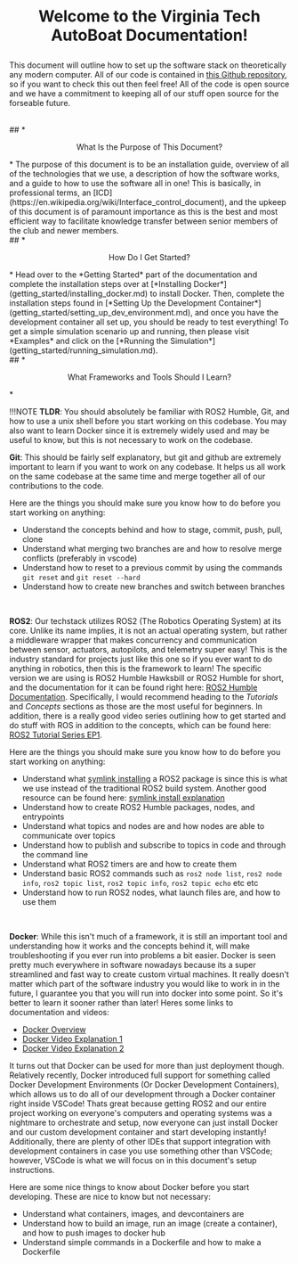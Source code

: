 # <p style="text-align: center;"> Welcome to the Virginia Tech AutoBoat Documentation!</p>
This document will outline how to set up the software stack on theoretically any modern computer. All of our code is contained in [this Github repository](https://github.com/autoboat-vt), so if you want to check this out then feel free! All of the code is open source and we have a commitment to keeping all of our stuff open source for the forseable future.

<br>
## *<p style="text-align: center;"> What Is the Purpose of This Document? </p>*
The purpose of this document is to be an installation guide, overview of all of the technologies that we use, a description of how the software works, and a guide to how to use the software all in one! This is basically, in professional terms, an [ICD](https://en.wikipedia.org/wiki/Interface_control_document), and the upkeep of this document is of paramount importance as this is the best and most efficient way to facilitate knowledge transfer between senior members of the club and newer members.

<br>
## *<p style="text-align: center;"> How Do I Get Started? </p>*
Head over to the *Getting Started* part of the documentation and complete the installation steps over at [*Installing Docker*](getting_started/installing_docker.md) to install Docker. Then, complete the installation steps found in [*Setting Up the Development Container*](getting_started/setting_up_dev_environment.md), and once you have the development container all set up, you should be ready to test everything! To get a simple simulation scenario up and running, then please visit *Examples* and click on the [*Running the Simulation*](getting_started/running_simulation.md). 

<br>
## *<p style="text-align: center;"> What Frameworks and Tools Should I Learn? </p>*

!!!NOTE
	**TLDR**: You should absolutely be familiar with ROS2 Humble, Git, and how to use a unix shell before you start working on this codebase. You may also want to learn Docker since it is extremely widely used and may be useful to know, but this is not necessary to work on the codebase.



**Git**: This should be fairly self explanatory, but git and github are extremely important to learn if you want to work on any codebase. It helps us all work on the same codebase at the same time and merge together all of our contributions to the code.

Here are the things you should make sure you know how to do before you start working on anything:

- Understand the concepts behind and how to stage, commit, push, pull, clone
- Understand what merging two branches are and how to resolve merge conflicts (preferably in vscode)
- Understand how to reset to a previous commit by using the commands `git reset` and `git reset --hard`
- Understand how to create new branches and switch between branches


<br>


**ROS2**: Our techstack utilizes ROS2 (The Robotics Operating System) at its core. Unlike its name implies, it is not an actual operating system, but rather a middleware wrapper that makes concurrency and communication between sensor, actuators, autopilots, and telemetry super easy! This is the industry standard for projects just like this one so if you ever want to do anything in robotics, then this is the framework to learn! The specific version we are using is ROS2 Humble Hawksbill or ROS2 Humble for short, and the documentation for it can be found right here: [ROS2 Humble Documentation](https://docs.ros.org/en/humble/index.html). Specifically, I would recommend heading to the *Tutorials* and *Concepts* sections as those are the most useful for beginners. In addition, there is a really good video series outlining how to get started and do stuff with ROS in addition to the concepts, which can be found here: [ROS2 Tutorial Series EP1](https://www.youtube.com/watch?v=0aPbWsyENA8).

Here are the things you should make sure you know how to do before you start working on anything:

- Understand what [symlink installing](https://docs.ros.org/en/foxy/Tutorials/Beginner-Client-Libraries/Colcon-Tutorial.html) a ROS2 package is since this is what we use instead of the traditional ROS2 build system. Another good resource can be found here: [symlink install explanation](https://robotics.stackexchange.com/questions/98303/what-is-the-use-of-symlink-install-in-ros2-colcon-build)
- Understand how to create ROS2 Humble packages, nodes, and entrypoints
- Understand what topics and nodes are and how nodes are able to communicate over topics
- Understand how to publish and subscribe to topics in code and through the command line
- Understand what ROS2 timers are and how to create them
- Understand basic ROS2 commands such as `ros2 node list`, `ros2 node info`, `ros2 topic list`, `ros2 topic info`, `ros2 topic echo` etc etc
- Understand how to run ROS2 nodes, what launch files are, and how to use them



<br>




**Docker**: While this isn't much of a framework, it is still an important tool and understanding how it works and the concepts behind it, will make troubleshooting if you ever run into problems a bit easier. Docker is seen pretty much everywhere in software nowadays because its a super streamlined and fast way to create custom virtual machines. It really doesn't matter which part of the software industry you would like to work in in the future, I guarantee you that you will run into docker into some point. So it's better to learn it sooner rather than later! Heres some links to documentation and videos:  
- [Docker Overview](https://docs.docker.com/guides/docker-overview/)  
- [Docker Video Explanation 1](https://www.youtube.com/watch?v=0Rq1aw8ppMk&t=216s)  
- [Docker Video Explanation 2](https://www.youtube.com/watch?v=WoZobj2Ruj0&t=313s)   

It turns out that Docker can be used for more than just deployment though. Relatively recently, Docker introduced full support for something called Docker Development Environments (Or Docker Development Containers), which allows us to do all of our development through a Docker container right inside VSCode! Thats great because getting ROS2 and our entire project working on everyone's computers and operating systems was a nightmare to orchestrate and setup, now everyone can just install Docker and our custom development container and start developing instantly! Additionally, there are plenty of other IDEs that support integration with development containers in case you use something other than VSCode; however, VSCode is what we will focus on in this document's setup instructions.


Here are some nice things to know about Docker before you start developing. These are nice to know but not necessary:

- Understand what containers, images, and devcontainers are
- Understand how to build an image, run an image (create a container), and how to push images to docker hub
- Understand simple commands in a Dockerfile and how to make a Dockerfile

